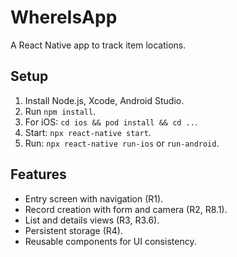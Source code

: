 # WhereIsApp
A React Native app to track item locations.

## Setup
1. Install Node.js, Xcode, Android Studio.
2. Run `npm install`.
3. For iOS: `cd ios && pod install && cd ..`.
4. Start: `npx react-native start`.
5. Run: `npx react-native run-ios` or `run-android`.

## Features
- Entry screen with navigation (R1).
- Record creation with form and camera (R2, R8.1).
- List and details views (R3, R3.6).
- Persistent storage (R4).
- Reusable components for UI consistency.
